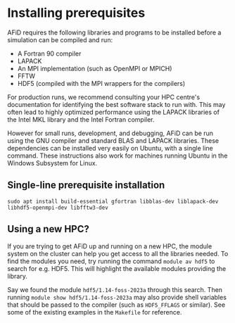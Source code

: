 # Installing prerequisites

AFiD requires the following libraries and programs to be installed before a simulation can be compiled and run:

- A Fortran 90 compiler
- LAPACK
- An MPI implementation (such as OpenMPI or MPICH)
- FFTW
- HDF5 (compiled with the MPI wrappers for the compilers)

For production runs, we recommend consulting your HPC centre's documentation for identifying the best software stack to run with.
This may often lead to highly optimized performance using the LAPACK libraries of the Intel MKL library and the Intel Fortran compiler.

However for small runs, development, and debugging, AFiD can be run using the GNU compiler and standard BLAS and LAPACK libraries.
These dependencies can be installed very easily on Ubuntu, with a single line command.
These instructions also work for machines running Ubuntu in the Windows Subsystem for Linux.

## Single-line prerequisite installation
```
sudo apt install build-essential gfortran libblas-dev liblapack-dev libhdf5-openmpi-dev libfftw3-dev
```

## Using a new HPC?
If you are trying to get AFiD up and running on a new HPC, the module system on the cluster can help you get access to all the libraries needed.
To find the modules you need, try running the command `module av hdf5` to search for e.g. HDF5.
This will highlight the available modules providing the library.

Say we found the module `hdf5/1.14-foss-2023a` through this search.
Then running `module show hdf5/1.14-foss-2023a` may also provide shell variables that should be passed to the compiler (such as `HDF5_FFLAGS` or similar).
See some of the existing examples in the `Makefile` for reference.